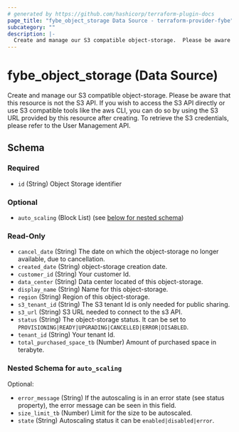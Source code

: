```yaml
---
# generated by https://github.com/hashicorp/terraform-plugin-docs
page_title: "fybe_object_storage Data Source - terraform-provider-fybe"
subcategory: ""
description: |-
  Create and manage our S3 compatible object-storage.  Please be aware that this resource is not the S3 API. If you wish to access the S3 API directly or use S3 compatible tools like the aws CLI, you can do so by using the S3 URL provided by this resource after creating. To retrieve the S3 credentials, please refer to the User Management API.
---
```


# fybe_object_storage (Data Source)

Create and manage our S3 compatible object-storage.  Please be aware that this resource is not the S3 API. If you wish to access the S3 API directly or use S3 compatible tools like the aws CLI, you can do so by using the S3 URL provided by this resource after creating. To retrieve the S3 credentials, please refer to the User Management API.



<!-- schema generated by tfplugindocs -->
## Schema

### Required

- `id` (String) Object Storage identifier

### Optional

- `auto_scaling` (Block List) (see [below for nested schema](#nestedblock--auto_scaling))

### Read-Only

- `cancel_date` (String) The date on which the object-storage no longer available, due to cancellation.
- `created_date` (String) object-storage creation date.
- `customer_id` (String) Your customer Id.
- `data_center` (String) Data center located of this object-storage.
- `display_name` (String) Name for this object-storage.
- `region` (String) Region of this object-storage.
- `s3_tenant_id` (String) The S3 tenant Id is only needed for public sharing.
- `s3_url` (String) S3 URL needed to connect to the s3 API.
- `status` (String) The object-storage status. It can be set to `PROVISIONING|READY|UPGRADING|CANCELLED|ERROR|DISABLED`.
- `tenant_id` (String) Your tenant Id.
- `total_purchased_space_tb` (Number) Amount of purchased space in terabyte.

<a id="nestedblock--auto_scaling"></a>
### Nested Schema for `auto_scaling`

Optional:

- `error_message` (String) If the autoscaling is in an error state (see status property), the error message can be seen in this field.
- `size_limit_tb` (Number) Limit for the size to be autoscaled.
- `state` (String) Autoscaling status it can be `enabled|disabled|error`.
